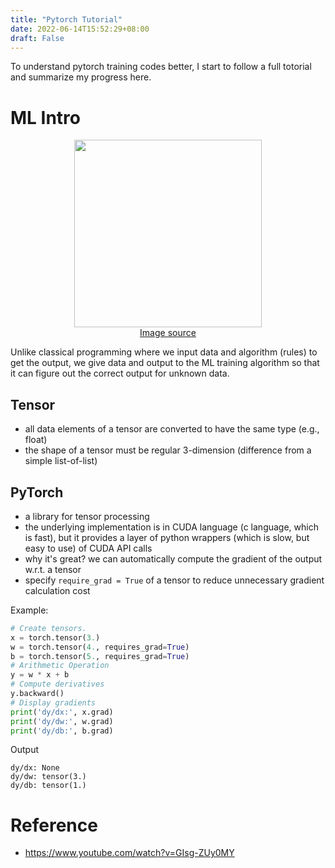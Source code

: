 ```yaml
---
title: "Pytorch Tutorial"
date: 2022-06-14T15:52:29+08:00
draft: False
---
```


To understand pytorch training codes better, I start to follow a full totorial and summarize my progress here. 


# ML Intro
<p align="center">
    <img src="/posts/2022-06-14-16-23-53.png" width="300" /> <br>
    <a href="https://jovian.ai/aakashns/machine-learning-intro">Image source</a> 
</p>

Unlike classical programming where we input data and algorithm (rules) to get the output, we give data and output to the ML training algorithm so that it can figure out the correct output for unknown data. 

## Tensor
- all data elements of a tensor are converted to have the same type (e.g., float)
- the shape of a tensor must be regular 3-dimension (difference from a simple list-of-list)

## PyTorch
- a library for tensor processing 
- the underlying implementation is in CUDA language (c language, which is fast), but it provides a layer of python wrappers (which is slow, but easy to use) of CUDA API calls
- why it's great? we can automatically compute the gradient of the output w.r.t. a tensor
- specify ```require_grad = True``` of a tensor to reduce unnecessary gradient calculation cost  

Example:
```py
# Create tensors.
x = torch.tensor(3.)
w = torch.tensor(4., requires_grad=True)
b = torch.tensor(5., requires_grad=True)
# Arithmetic Operation
y = w * x + b
# Compute derivatives
y.backward()
# Display gradients
print('dy/dx:', x.grad)
print('dy/dw:', w.grad)
print('dy/db:', b.grad)
```
Output
```
dy/dx: None
dy/dw: tensor(3.)
dy/db: tensor(1.)
```



# Reference
- https://www.youtube.com/watch?v=GIsg-ZUy0MY
